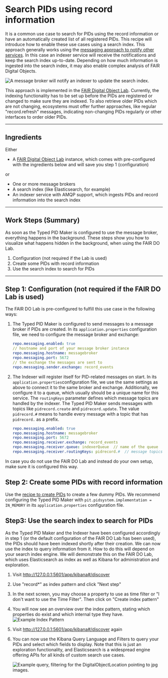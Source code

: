 # Search PIDs using record information

It is a common use case to search for PIDs using the record information or have an automatically created list of all registered PIDs. This recipe will introduce how to enable these use cases using a search index. This approach generally works using the [messaging approach to notify other services](./notify.md). In this case an indexer service will receive the notifications and keep the search index up-to-date. Depending on how much information is ingested into the search index, it may also enable complex analysis of FAIR Digital Objects.

![A message broker will notify an indexer to update the search index.](../images/testbed_search.png)

This approach is implemented in the [FAIR Digital Object Lab](../appendix/appendix_fair-do-lab.md). Currently, the indexing functionality has to be set up before the PIDs are registered or changed to make sure they are indexed. To also retrieve older PIDs which are not changing, ecosystems must offer further approaches, like regular "record.refresh" messages, indicating non-changing PIDs regularly or other interfaces to order older PIDs.

---

## Ingredients

Either

- A [FAIR Digital Object Lab](../appendix/appendix_fair-do-lab.md) instance, which comes with pre-configured with the ingredients below and will save you step 1 (configuration)

or

- One or more message brokers
- A search index (like Elasticsearch, for example)
- An indexer service with AMQP support, which ingests PIDs and record information into the search index

---

## Work Steps (Summary)

As soon as the Typed PID Maker is configured to use the message broker, everything happens in the background. These steps show you how to visualize what happens hidden in the background, when using the FAIR DO Lab.

1. Configuration (not required if the Lab is used)
2. Create some PIDs with record information
3. Use the search index to search for PIDs

---

## Step 1: Configuration (not required if the FAIR DO Lab is used)

The FAIR DO Lab is pre-configured to fulfill this use case in the following ways:

1. The Typed PID Maker is configured to send messages to a message broker if PIDs are created. In its `application.properties` configuration file, we need to configure the message broker and exchange:
    ```yaml
    repo.messaging.enabled: true
    // hostname and port of your message broker instance
    repo.messaging.hostname: messagebroker
    repo.messaging.port: 5672
    // the exchange the messages are sent to
    repo.messaging.sender.exchange: record_events
    ```
2. The Indexer will register itself for PID-related messages on start.  In its `application.properties`configuration file, we use the same settings as above to connect it to the same broker and exchange. Additionally, we configure it to a queue, which usually should be a unique name for this service. The `routingKeys` parameter defines which message topics are handled by the indexer. The Typed PID Maker sends messages with topics like `pidrecord.create` and `pidrecord.update`. The value `pidrecord.#` means to handle every message with a topic that has `pidrecord.` as a prefix.
    ```yaml
    repo.messaging.enabled: true
    repo.messaging.hostname: messagebroker
    repo.messaging.port: 5672
    repo.messaging.receiver.exchange: record_events
    repo.messaging.receiver.queue: indexerQueue  // name of the queue
    repo.messaging.receiver.routingKeys: pidrecord.#  // message topics which are handled
    ```

In case you do not use the FAIR DO Lab and instead do your own setup, make sure it is configured this way.

## Step 2: Create some PIDs with record information

Use the [recipe to create PIDs](./create.md) to create a few dummy PIDs. We recommend configuring the Typed PID Maker with `pit.pidsystem.implementation = IN_MEMORY` in its `application.properties` configuration file.

## Step3: Use the search index to search for PIDs

As the Typed PID Maker and the Indexer have been configured accordingly in step 1 (or the default configuration of the FAIR DO Lab has been used), the PIDs should have been indexed shortly after their creation. We can now use the index to query information from it. How to do this will depend on your search index engine. We will demonstrate this on the FAIR DO Lab, which uses Elasticsearch as index as well as Kibana for administration and exploration.

1. Visit <http://127.0.0.1:5601/app/kibana#/discover>
2. Use "record*" as index pattern and click "Next step"
3. In the next screen, you may choose a property to use as time filter or "I don't want to use the Time Filter". Then click on "Create index pattern"
4. You will now see an overview over the index pattern, stating which properties do exist and which internal type they have.
    ![Example Index Pattern](../images/testbed_index_pattern_example.png)
5. Visit <http://127.0.0.1:5601/app/kibana#/discover> again
6. You can now use the Kibana Query Language and Filters to query your PIDs and select which fields to display. Note that this is just an exploration functionality, and Elasticsearch is a widespread engine offering APIs for all kinds of custom search use cases.

    ![Example query, filtering for the DigitalObjectLocation pointing to jpg images.](../images/testbed_kibana_example_query.png)
